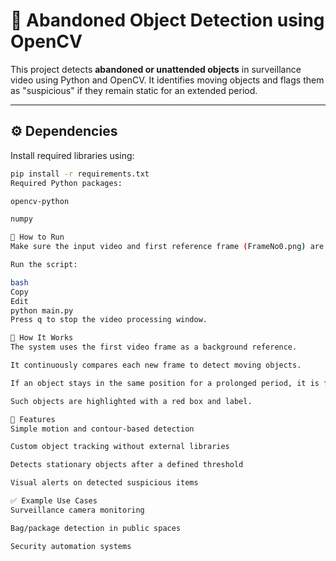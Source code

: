 # 🎥 Abandoned Object Detection using OpenCV

This project detects **abandoned or unattended objects** in surveillance video using Python and OpenCV. It identifies moving objects and flags them as "suspicious" if they remain static for an extended period.

---

## ⚙️ Dependencies

Install required libraries using:

```bash
pip install -r requirements.txt
Required Python packages:

opencv-python

numpy

🚀 How to Run
Make sure the input video and first reference frame (FrameNo0.png) are in the project directory.

Run the script:

bash
Copy
Edit
python main.py
Press q to stop the video processing window.

🧠 How It Works
The system uses the first video frame as a background reference.

It continuously compares each new frame to detect moving objects.

If an object stays in the same position for a prolonged period, it is flagged as a suspicious/abandoned object.

Such objects are highlighted with a red box and label.

📌 Features
Simple motion and contour-based detection

Custom object tracking without external libraries

Detects stationary objects after a defined threshold

Visual alerts on detected suspicious items

✅ Example Use Cases
Surveillance camera monitoring

Bag/package detection in public spaces

Security automation systems

